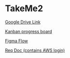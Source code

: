 # TakeMe2

[Google Drive Link](https://drive.google.com/drive/folders/13E6bzD779YPQlkfOGQP04nOnu3UR-kAJ?usp=sharing)

[Kanban progress board](https://github.com/users/rhea333/projects/2)

[Figma Flow](https://www.figma.com/proto/6tsWsJmD9mT8GPEQuAzRNL/Student_Uber_App?node-id=1-26&t=P8yf7z67qPFjXGZI-1&scaling=scale-down&content-scaling=fixed&page-id=0%3A1&starting-point-node-id=8%3A168&show-proto-sidebar=1)

[Req Doc (contains AWS login)](https://docs.google.com/document/d/1JYvthJLlgNTgN6Z4SkJbZkR-npOEnI8KJU2bUhMbQU0/edit?tab=t.0)
